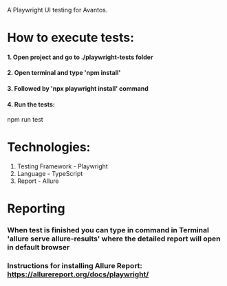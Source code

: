 A Playwright UI testing for Avantos.

# How to execute tests:

#### 1. Open project and go to ./playwright-tests folder 

#### 2. Open terminal and type 'npm install'

#### 3. Followed by 'npx playwright install' command

#### 4. Run the tests:

npm run test

# Technologies:

1. Testing Framework - Playwright
2. Language - TypeScript
3. Report - Allure

# Reporting

### When test is finished you can type in command in Terminal 'allure serve allure-results' where the detailed report will open in default browser

### Instructions for installing Allure Report: https://allurereport.org/docs/playwright/
